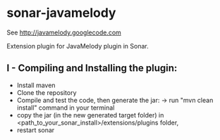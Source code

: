 sonar-javamelody
=========================

See http://javamelody.googlecode.com

Extension plugin for JavaMelody plugin in Sonar.

I - Compiling and Installing the plugin:
---------------------------------------
 - Install maven
 - Clone the repository
 - Compile and test the code, then generate the jar:
	-> run "mvn clean install" command in your terminal
 - copy the jar (in the new generated target folder) in <path_to_your_sonar_install>/extensions/plugins folder,
 - restart sonar